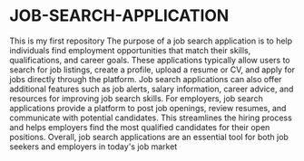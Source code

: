 # JOB-SEARCH-APPLICATION
This is my first repository
The purpose of a job search application is to help individuals find employment opportunities that match their skills, qualifications, and career goals. These applications typically allow users to search for job listings, create a profile, upload a resume or CV, and apply for jobs directly through the platform.
Job search applications can also offer additional features such as job alerts, salary information, career advice, and resources for improving job search skills.
For employers, job search applications provide a platform to post job openings, review resumes, and communicate with potential candidates. This streamlines the hiring process and helps employers find the most qualified candidates for their open positions.
Overall, job search applications are an essential tool for both job seekers and employers in today's job market
